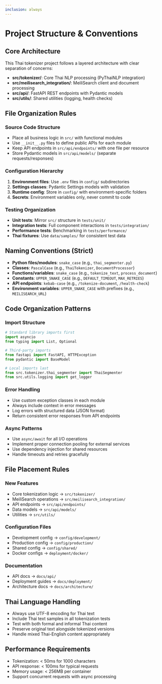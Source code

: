```yaml
---
inclusion: always
---
```


# Project Structure & Conventions

## Core Architecture
This Thai tokenizer project follows a layered architecture with clear separation of concerns:

- **src/tokenizer/**: Core Thai NLP processing (PyThaiNLP integration)
- **src/meilisearch_integration/**: MeiliSearch client and document processing
- **src/api/**: FastAPI REST endpoints with Pydantic models
- **src/utils/**: Shared utilities (logging, health checks)

## File Organization Rules

### Source Code Structure
- Place all business logic in `src/` with functional modules
- Use `__init__.py` files to define public APIs for each module
- Keep API endpoints in `src/api/endpoints/` with one file per resource
- Store Pydantic models in `src/api/models/` (separate requests/responses)

### Configuration Hierarchy
1. **Environment files**: Use `.env` files in `config/` subdirectories
2. **Settings classes**: Pydantic Settings models with validation
3. **Runtime config**: Store in `config/` with environment-specific folders
4. **Secrets**: Environment variables only, never commit to code

### Testing Organization
- **Unit tests**: Mirror `src/` structure in `tests/unit/`
- **Integration tests**: Full component interactions in `tests/integration/`
- **Performance tests**: Benchmarking in `tests/performance/`
- **Thai fixtures**: Use `data/samples/` for consistent test data

## Naming Conventions (Strict)
- **Python files/modules**: `snake_case` (e.g., `thai_segmenter.py`)
- **Classes**: `PascalCase` (e.g., `ThaiTokenizer`, `DocumentProcessor`)
- **Functions/variables**: `snake_case` (e.g., `tokenize_text`, `process_document`)
- **Constants**: `UPPER_SNAKE_CASE` (e.g., `DEFAULT_TIMEOUT`, `MAX_RETRIES`)
- **API endpoints**: `kebab-case` (e.g., `/tokenize-document`, `/health-check`)
- **Environment variables**: `UPPER_SNAKE_CASE` with prefixes (e.g., `MEILISEARCH_URL`)

## Code Organization Patterns

### Import Structure
```python
# Standard library imports first
import asyncio
from typing import List, Optional

# Third-party imports
from fastapi import FastAPI, HTTPException
from pydantic import BaseModel

# Local imports last
from src.tokenizer.thai_segmenter import ThaiSegmenter
from src.utils.logging import get_logger
```

### Error Handling
- Use custom exception classes in each module
- Always include context in error messages
- Log errors with structured data (JSON format)
- Return consistent error responses from API endpoints

### Async Patterns
- Use `async/await` for all I/O operations
- Implement proper connection pooling for external services
- Use dependency injection for shared resources
- Handle timeouts and retries gracefully

## File Placement Rules

### New Features
- Core tokenization logic → `src/tokenizer/`
- MeiliSearch operations → `src/meilisearch_integration/`
- API endpoints → `src/api/endpoints/`
- Data models → `src/api/models/`
- Utilities → `src/utils/`

### Configuration Files
- Development config → `config/development/`
- Production config → `config/production/`
- Shared config → `config/shared/`
- Docker configs → `deployment/docker/`

### Documentation
- API docs → `docs/api/`
- Deployment guides → `docs/deployment/`
- Architecture docs → `docs/architecture/`

## Thai Language Handling
- Always use UTF-8 encoding for Thai text
- Include Thai text samples in all tokenization tests
- Test with both formal and informal Thai content
- Preserve original text alongside tokenized versions
- Handle mixed Thai-English content appropriately

## Performance Requirements
- Tokenization: < 50ms for 1000 characters
- API response: < 100ms for typical requests
- Memory usage: < 256MB per container
- Support concurrent requests with async processing